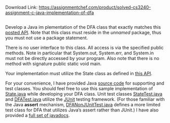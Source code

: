 Download Link: https://assignmentchef.com/product/solved-cs3240-assignment-c-java-implementation-of-dfa
<br>
<h2></h2>

Develop a Java im plementation of the DFA class that exactly matches this <a href="http://jodypaul.com/cs/theory/DFAjava/DFA.html">posted API</a>. Note that this class must reside in the <em>unnamed</em> package, thus you must not use a package statement.

There is no user interface to this class. All access is via the specified public methods. Note in particular that System.out, System.err, and System.in must not be directly accessed by your program. Also note that there is no method with signature public static void main.

Your implementation must utilize the State class as defined in <a href="http://jodypaul.com/cs/theory/DFAjava/State.html">this API</a>.

For your convenience, I have provided Java <a href="https://gouda.msudenver.edu/moodle/mod/book/view.php?id=8937">source code</a> for supporting and test classes. You should feel free to use this sample implementation of <a href="https://gouda.msudenver.edu/moodle/mod/book/view.php?id=8937&amp;chapterid=89">State.java</a> while developing your DFA class. Unit test classes <a href="https://gouda.msudenver.edu/moodle/mod/book/view.php?id=8937&amp;chapterid=90">StateTest.java</a> and <a href="https://gouda.msudenver.edu/moodle/mod/book/view.php?id=8937&amp;chapterid=91">DFATest.java</a> utilize the <a href="http://junit.org/">JUnit</a> testing framework. (For those familiar with the Java <strong>assert</strong> mechanism, <a href="https://gouda.msudenver.edu/moodle/mod/book/view.php?id=8937&amp;chapterid=92">DFANonJUnitTest.java</a> defines a more limited test class for DFA that utilizes Java’s assert rather than JUnit.) I have also provided a <a href="http://jodypaul.com/cs/theory/DFAjava/">full set of javadocs</a>.


